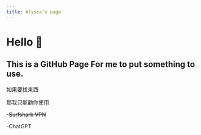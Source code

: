 ```yaml
---
title: Alyssa's page
---
```


# Hello 👋

This is a **GitHub Page** For me to put something to use.
---

如果要找東西

那我只能勸你使用

-~~Surfshark VPN~~

-ChatGPT
